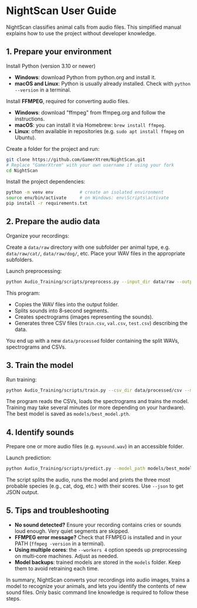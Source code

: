 # NightScan User Guide

NightScan classifies animal calls from audio files. This simplified manual explains how to use the project without developer knowledge.

## 1. Prepare your environment
Install Python (version 3.10 or newer)

- **Windows**: download Python from python.org and install it.
- **macOS and Linux**: Python is usually already installed. Check with `python --version` in a terminal.

Install **FFMPEG**, required for converting audio files.

- **Windows**: download "ffmpeg" from ffmpeg.org and follow the instructions.
- **macOS**: you can install it via Homebrew: `brew install ffmpeg`.
- **Linux**: often available in repositories (e.g. `sudo apt install ffmpeg` on Ubuntu).

Create a folder for the project and run:

```bash
git clone https://github.com/GamerXtrem/NightScan.git
# Replace "GamerXtrem" with your own username if using your fork
cd NightScan
```

Install the project dependencies:

```bash
python -m venv env          # create an isolated environment
source env/bin/activate     # on Windows: env\Scripts\activate
pip install -r requirements.txt
```

## 2. Prepare the audio data
Organize your recordings:

Create a `data/raw` directory with one subfolder per animal type,
e.g. `data/raw/cat/`, `data/raw/dog/`, etc. Place your WAV files in the appropriate subfolders.

Launch preprocessing:

```bash
python Audio_Training/scripts/preprocess.py --input_dir data/raw --output_dir data/processed --workers 4
```

This program:

- Copies the WAV files into the output folder.
- Splits sounds into 8‑second segments.
- Creates spectrograms (images representing the sounds).
- Generates three CSV files (`train.csv`, `val.csv`, `test.csv`) describing the data.

You end up with a new `data/processed` folder containing the split WAVs, spectrograms and CSVs.

## 3. Train the model
Run training:

```bash
python Audio_Training/scripts/train.py --csv_dir data/processed/csv --model_dir models --pretrained
```

The program reads the CSVs, loads the spectrograms and trains the model. Training may take several minutes (or more depending on your hardware). The best model is saved as `models/best_model.pth`.

## 4. Identify sounds
Prepare one or more audio files (e.g. `mysound.wav`) in an accessible folder.

Launch prediction:

```bash
python Audio_Training/scripts/predict.py --model_path models/best_model.pth --csv_dir data/processed/csv mysound.wav
```

The script splits the audio, runs the model and prints the three most probable species (e.g., cat, dog, etc.) with their scores. Use `--json` to get JSON output.

## 5. Tips and troubleshooting
- **No sound detected?** Ensure your recording contains cries or sounds loud enough. Very quiet segments are skipped.
- **FFMPEG error message?** Check that FFMPEG is installed and in your PATH (`ffmpeg -version` in a terminal).
- **Using multiple cores**: the `--workers 4` option speeds up preprocessing on multi‑core machines. Adjust as needed.
- **Model backups**: trained models are stored in the `models` folder. Keep them to avoid retraining each time.

In summary, NightScan converts your recordings into audio images, trains a model to recognize your animals, and lets you identify the contents of new sound files. Only basic command line knowledge is required to follow these steps.
